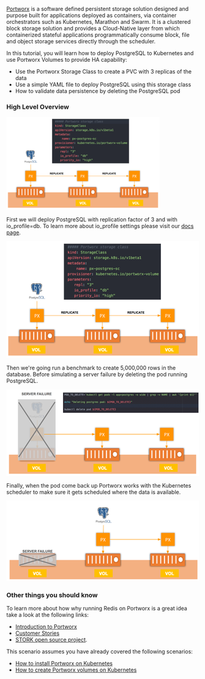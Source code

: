 [Portworx](https://portworx.com/) is a software defined persistent storage solution designed and purpose built for applications deployed as containers, via container orchestrators such as Kubernetes, Marathon and Swarm. It is a clustered block storage solution and provides a Cloud-Native layer from which containerized stateful applications programmatically consume block, file and object storage services directly through the scheduler.

In this tutorial, you will learn how to deploy PostgreSQL to Kubernetes and use Portworx Volumes to provide HA capability:
* Use the Portworx Storage Class to create a PVC with 3 replicas of the data
* Use a simple YAML file to deploy PostgreSQL using this storage class
* How to validate data persistence by deleting the PostgreSQL pod

### High Level Overview

<img src="https://github.com/fmrtl73/katacoda-scenarios-1/blob/master/px-k8s-postgres/images/postgres-image1.png?raw=true" alt="Drawing" style="width: 400px;"/>

First we will deploy PostgreSQL with replication factor of 3 and with io_profile=db. To learn more about io_profile settings please visit our [docs page](https://docs.portworx.com/maintain/performance/tuning.html#volume-granular-performance-tuning).

![alt text](https://github.com/fmrtl73/katacoda-scenarios-1/blob/master/px-k8s-postgres/images/postgres-image1.png?raw=true "PostgreSQL using PX Volume")

Then we're going run a benchmark to create 5,000,000 rows in the database. Before simulating a server failure by deleting the pod running PostgreSQL.

![alt text](https://github.com/fmrtl73/katacoda-scenarios-1/blob/master/px-k8s-postgres/images/simulate-server-failure.png?raw=true "Simulate Server Failure")

Finally, when the pod come back up Portworx works with the Kubernetes scheduler to make sure it gets scheduled where the data is available.

![alt text](https://github.com/fmrtl73/katacoda-scenarios-1/blob/master/px-k8s-postgres/images/end-state.png?raw=true "Postgres Pod is reattached to it's data")


### Other things you should know

To learn more about how why running Redis on Portworx is a great idea take a look at the following links:
* [Introduction to Portworx](https://portworx.com/products/introduction/)
* [Customer Stories](https://portworx.com/customers/)
* [STORK open source project](https://portworx.com/stork-storage-orchestration-kubernetes/).


This scenario assumes you have already covered the following scenarios:
* [How to install Portworx on Kubernetes](https://www.katacoda.com/portworx/scenarios/deploy-px-k8s)
* [How to create Portworx volumes on Kubernetes](https://www.katacoda.com/portworx/scenarios/px-k8s-vol-basic)
